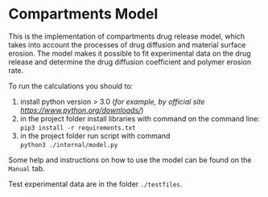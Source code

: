 # Compartments Model

This is the implementation of compartments drug release model, which 
takes into account the processes of drug diffusion and material surface erosion.
The model makes it possible to fit experimental data on the drug release and determine the drug diffusion coefficient and polymer erosion rate.

To run the calculations you should to:  
1. install python version > 3.0 (_for example, by official site https://www.python.org/downloads/_)
2. in the project folder install libraries with command on the command line:  
   `pip3 install -r requirements.txt`   
3. in the project folder run script with command  
   `python3 ./internal/model.py`  
   

Some help and instructions on how to use the model can be found on the `Manual` tab.  

Test experimental data are in the folder `./testfiles`.


